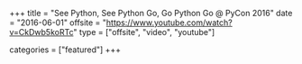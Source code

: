 +++
title = "See Python, See Python Go, Go Python Go @ PyCon 2016"
date = "2016-06-01"
offsite = "https://www.youtube.com/watch?v=CkDwb5koRTc"
type = ["offsite", "video", "youtube"]

categories = ["featured"]
+++
